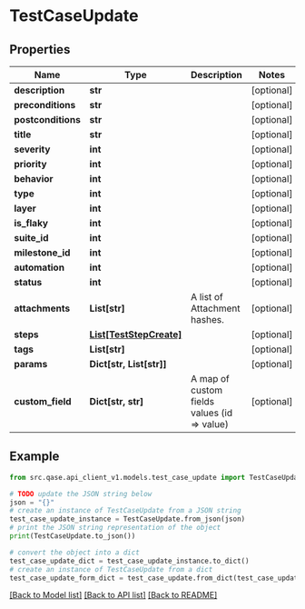 # TestCaseUpdate


## Properties

Name | Type | Description | Notes
------------ | ------------- | ------------- | -------------
**description** | **str** |  | [optional] 
**preconditions** | **str** |  | [optional] 
**postconditions** | **str** |  | [optional] 
**title** | **str** |  | [optional] 
**severity** | **int** |  | [optional] 
**priority** | **int** |  | [optional] 
**behavior** | **int** |  | [optional] 
**type** | **int** |  | [optional] 
**layer** | **int** |  | [optional] 
**is_flaky** | **int** |  | [optional] 
**suite_id** | **int** |  | [optional] 
**milestone_id** | **int** |  | [optional] 
**automation** | **int** |  | [optional] 
**status** | **int** |  | [optional] 
**attachments** | **List[str]** | A list of Attachment hashes. | [optional] 
**steps** | [**List[TestStepCreate]**](TestStepCreate.md) |  | [optional] 
**tags** | **List[str]** |  | [optional] 
**params** | **Dict[str, List[str]]** |  | [optional] 
**custom_field** | **Dict[str, str]** | A map of custom fields values (id &#x3D;&gt; value) | [optional] 

## Example

```python
from src.qase.api_client_v1.models.test_case_update import TestCaseUpdate

# TODO update the JSON string below
json = "{}"
# create an instance of TestCaseUpdate from a JSON string
test_case_update_instance = TestCaseUpdate.from_json(json)
# print the JSON string representation of the object
print(TestCaseUpdate.to_json())

# convert the object into a dict
test_case_update_dict = test_case_update_instance.to_dict()
# create an instance of TestCaseUpdate from a dict
test_case_update_form_dict = test_case_update.from_dict(test_case_update_dict)
```
[[Back to Model list]](../README.md#documentation-for-models) [[Back to API list]](../README.md#documentation-for-api-endpoints) [[Back to README]](../README.md)


